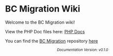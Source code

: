 # BC Migration Wiki

Welcome to the BC Migration wiki!

View the PHP Doc files here: [PHP Docs](https://boomiweb.github.io/bc-migration/)

You can find the [BC Migration](https://github.com/BoomiWeb/bc-migration) repository [here](https://github.com/BoomiWeb/bc-migration)

<!-- VERSION-FOOTER -->
<p align="center"><sub><em>Documentation Version: v0.1.0</em></sub></p>
